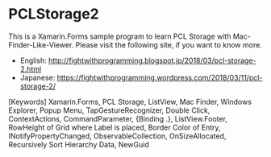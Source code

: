 # PCLStorage2

This is a Xamarin.Forms sample program to learn PCL Storage with Mac-Finder-Like-Viewer. Please visit the following site, if you want to know more.

* English: http://fightwithprogramming.blogspot.jp/2018/03/pcl-storage-2.html
* Japanese: https://fightwithprogramming.wordpress.com/2018/03/11/pcl-storage-2/

[Keywords] Xamarin.Forms, PCL Storage, ListView, Mac Finder, Windows Explorer, Popup Menu, TapGestureRecognizer, Double Click, ContextActions, CommandParameter, {Binding .}, ListView.Footer, RowHeight of Grid where Label is placed, Border Color of Entry, INotifyPropertyChanged, ObservableCollection, OnSizeAllocated, Recursively Sort Hierarchy Data, NewGuid
